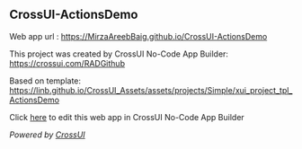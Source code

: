 ## CrossUI-ActionsDemo
Web app url : https://MirzaAreebBaig.github.io/CrossUI-ActionsDemo

This project was created by CrossUI No-Code App Builder: https://crossui.com/RADGithub

Based on template: https://linb.github.io/CrossUI_Assets/assets/projects/Simple/xui_project_tpl_ActionsDemo

Click [here](https://crossui.com/RADGithub/#!from=github&owner=MirzaAreebBaig&repo=CrossUI-ActionsDemo) to edit this web app in CrossUI No-Code App Builder

<i>Powered by [CrossUI](https://crossui.com)</i>
